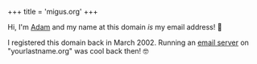 +++
title = 'migus.org'
+++

Hi, I'm [Adam](adam) and my name at this domain _is_ my email address! :email:

I registered this domain back in March 2002.
Running an [email server](adam/mail-server)
on "yourlastname.org" was cool back then! :nerd_face:
